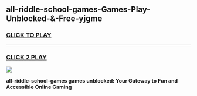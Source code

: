 
## all-riddle-school-games-Games-Play-Unblocked-&-Free-yjgme
<h3>
<a href="https://premium76.site?title=all-riddle-school-games&ref=24A">CLICK TO PLAY</a></h3>
<hr>

<h3>
<a href="https://premium76.site?title=all-riddle-school-games&ref=24A">CLICK 2 PLAY</a>
  
</h3>

<a href="https://premium76.site?title=all-riddle-school-games&ref=24A"><img src="https://clearcache.store/games.png"></a>


**all-riddle-school-games games unblocked: Your Gateway to Fun and Accessible Online Gaming**
